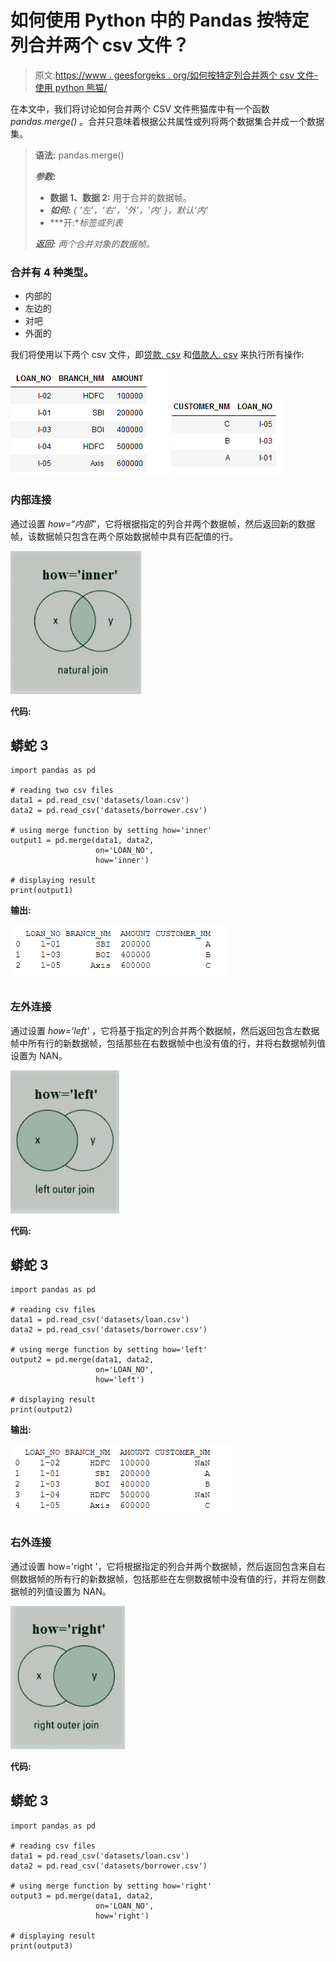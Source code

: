 # 如何使用 Python 中的 Pandas 按特定列合并两个 csv 文件？

> 原文:[https://www . geesforgeks . org/如何按特定列合并两个 csv 文件-使用 python 熊猫/](https://www.geeksforgeeks.org/how-to-merge-two-csv-files-by-specific-column-using-pandas-in-python/)

在本文中，我们将讨论如何合并两个 CSV 文件熊猫库中有一个函数 *pandas.merge()* 。合并只意味着根据公共属性或列将两个数据集合并成一个数据集。

> **语法:** pandas.merge()
> 
> ***参数:***
> 
> *   **数据 1、数据 2:** 用于合并的数据帧。
> *   ***如何:** { '左'，'右'，'外'，'内' }，默认'内'*
> *   ***开:**标签或列表*
> 
> ***返回:*** *两个合并对象的数据帧。*

### 合并有 4 种类型。

*   内部的
*   左边的
*   对吧
*   外面的

我们将使用以下两个 csv 文件，即[贷款. csv](https://drive.google.com/file/d/18ZiMzAUjdR5lwhI3ilq_TKhp_XS86x6t/view) 和[借款人. csv](https://drive.google.com/file/d/1C8daCIiqCy5891r39yoO22NWkvsZ0nAj/view) 来执行所有操作:

![](img/d3d85b36f5c73b222939291d8eff828c.png) ![](img/9b10786fdad3518529f8fefa25a35382.png)

### 内部连接

通过设置 *how=“内部*”，它将根据指定的列合并两个数据帧，然后返回新的数据帧，该数据帧只包含在两个原始数据帧中具有匹配值的行。

![](img/e0da2c867e79cebfebc24fa5ec162c9b.png)

**代码:**

## 蟒蛇 3

```
import pandas as pd

# reading two csv files
data1 = pd.read_csv('datasets/loan.csv')
data2 = pd.read_csv('datasets/borrower.csv')

# using merge function by setting how='inner'
output1 = pd.merge(data1, data2, 
                   on='LOAN_NO', 
                   how='inner')

# displaying result
print(output1)
```

**输出:**

![](img/509643993455786fb454970d7e0975d1.png)

### 左外连接

通过设置 *how='left'* ，它将基于指定的列合并两个数据帧，然后返回包含左数据帧中所有行的新数据帧，包括那些在右数据帧中也没有值的行，并将右数据帧列值设置为 NAN。

![](img/ba9fff0f14baa615985e09196110a8b4.png)

**代码:**

## 蟒蛇 3

```
import pandas as pd

# reading csv files
data1 = pd.read_csv('datasets/loan.csv')
data2 = pd.read_csv('datasets/borrower.csv')

# using merge function by setting how='left'
output2 = pd.merge(data1, data2, 
                   on='LOAN_NO', 
                   how='left')

# displaying result
print(output2)
```

**输出:**

![](img/eb3b1274c2e6aceca3ad0762af91e596.png)

### 右外连接

通过设置 how='right '，它将根据指定的列合并两个数据帧，然后返回包含来自右侧数据帧的所有行的新数据帧，包括那些在左侧数据帧中没有值的行，并将左侧数据帧的列值设置为 NAN。

![](img/a834ea3a2b1d8a4193c9d39212b7210b.png)

**代码:**

## 蟒蛇 3

```
import pandas as pd

# reading csv files
data1 = pd.read_csv('datasets/loan.csv')
data2 = pd.read_csv('datasets/borrower.csv')

# using merge function by setting how='right'
output3 = pd.merge(data1, data2,
                   on='LOAN_NO',
                   how='right')

# displaying result
print(output3)
```